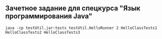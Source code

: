 Зачетное задание для спецкурса "Язык программирования Java"
--

```java -cp testUtil.jar:tests testUtil.HelloRunner 2 HelloClassTests1 HelloClassTests2 HelloClassTests3```